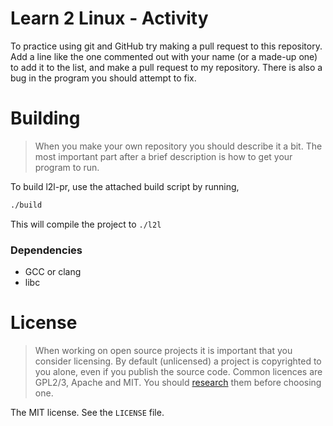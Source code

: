 # Learn 2 Linux - Activity
To practice using git and GitHub try making a pull request to this repository.
Add a line like the one commented out with your name (or a made-up one) to add it to the list, and make a pull request to my repository.
There is also a bug in the program you should attempt to fix.

# Building
> When you make your own repository you should describe it a bit.
> The most important part after a brief description is how to get your program to run.

To build l2l-pr, use the attached build script by running,
```sh
./build
```

This will compile the project to `./l2l`

### Dependencies
- GCC or clang
- libc

# License
> When working on open source projects it is important that you consider licensing.
> By default (unlicensed) a project is copyrighted to you alone, even if you publish the source code.
> Common licences are GPL2/3, Apache and MIT. You should [research](https://choosealicense.com/licenses/) them before choosing one.

The MIT license. See the `LICENSE` file.
